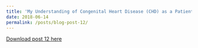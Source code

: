 ```yaml
---
title: 'My Understanding of Congenital Heart Disease (CHD) as a Patient Myself'
date: 2018-06-14
permalink: /posts/blog-post-12/
---
```


<a href = "http://chengguo2000.github.io/files/Blog-Posts/12_-_My_Understanding_of_Congenital_Heart_Disease_(CHD)_as_a_Patient_Myself.pdf">Download post 12 here</a>